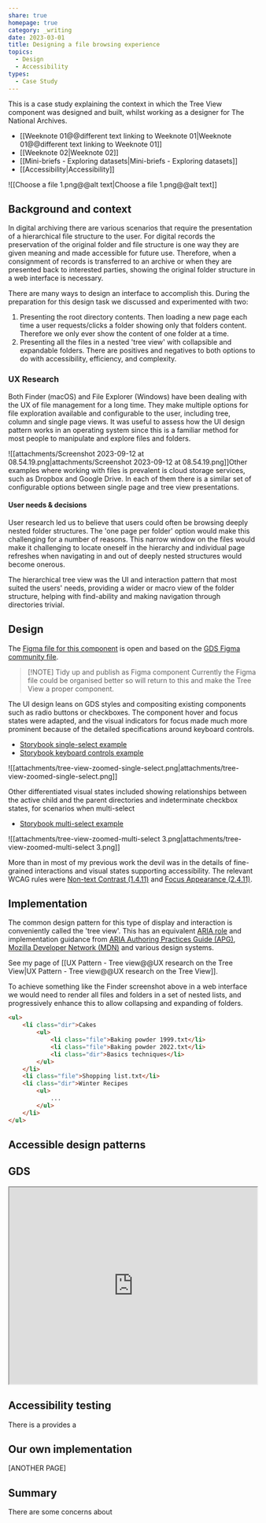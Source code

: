 ```yaml
---
share: true
homepage: true
category: _writing
date: 2023-03-01
title: Designing a file browsing experience
topics:
  - Design
  - Accessibility
types:
  - Case Study
---
```



This is a case study explaining the context in which the Tree View component was designed and built, whilst working as a designer for The National Archives.

- [[Weeknote 01@@different text linking to Weeknote 01|Weeknote 01@@different text linking to Weeknote 01]]
- [[Weeknote 02|Weeknote 02]]
- [[Mini-briefs - Exploring datasets|Mini-briefs - Exploring datasets]]
- [[Accessibility|Accessibility]]

![[Choose a file 1.png@@alt text|Choose a file 1.png@@alt text]]

## Background and context
In digital archiving there are various scenarios that require the presentation of a hierarchical file structure to the user. For digital records the preservation of the original folder and file structure is one way they are given meaning and made accessible for future use. Therefore, when a consignment of records is transferred to an archive or when they are presented back to interested parties, showing the original folder structure in a web interface is necessary.

There are many ways to design an interface to accomplish this. During the preparation for this design task we discussed and experimented with two:
1) Presenting the root directory contents. Then loading a new page each time a user requests/clicks a folder showing only that folders content. Therefore we only ever show the content of one folder at a time. 
2) Presenting all the files in a nested 'tree view' with collapsible and expandable folders.
There are positives and negatives to both options to do with accessibility, efficiency, and complexity.  

### UX Research
Both Finder (macOS) and File Explorer (Windows) have been dealing with the UX of file management for a long time. They make multiple options for file exploration available and configurable to the user, including tree, column and single page views. It was useful to assess how the UI design pattern works in an operating system since this is a familiar method for most people to manipulate and explore files and folders. 

![[attachments/Screenshot 2023-09-12 at 08.54.19.png|attachments/Screenshot 2023-09-12 at 08.54.19.png]]Other examples where working with files is prevalent is cloud storage services, such as Dropbox and Google Drive. In each of them there is a similar set of configurable options between single page and tree view presentations. 

#### User needs & decisions
User research led us to believe that users could often be browsing deeply nested folder structures. The 'one page per folder' option would make this challenging for a number of reasons. This narrow window on the files would make it challenging to locate oneself in the hierarchy and individual page refreshes when navigating in and out of deeply nested structures would become onerous. 

The hierarchical tree view was the UI and interaction pattern that most suited the users' needs, providing a wider or macro view of the folder structure, helping with find-ability and making navigation through directories trivial.

## Design

The [Figma file for this component](https://www.figma.com/file/Q1I8wOlOkKe5biTkXIzgIc/GDS-Tree-View?type=design&node-id=21012%3A12289&mode=design&t=mFYZ8jiYRr3z62yE-1) is open and based on the [GDS Figma community file](https://www.figma.com/community/file/946837271092540314/GOV.UK-Design-System). 

> [!NOTE] Tidy up and publish as Figma component
> Currently the Figma file could be organised better so will return to this and make the Tree View a proper component.  

The UI design leans on GDS styles and compositing existing components such as radio buttons or checkboxes. The component hover and focus states were adapted, and the visual indicators for focus made much more prominent because of the detailed specifications around keyboard controls.

- [Storybook single-select example](https://nationalarchives.github.io/tdr-components/?path=/story/tdr-tree-view--expand-select-and-display-selected)
- [Storybook keyboard controls example](https://nationalarchives.github.io/tdr-components/?path=/story/tdr-tree-view--keyboard-navigate-move-up-with-left-arrow)

![[attachments/tree-view-zoomed-single-select.png|attachments/tree-view-zoomed-single-select.png]]

Other differentiated visual states included showing relationships between the active child and the parent directories and indeterminate checkbox states, for scenarios when multi-select 

- [Storybook multi-select example](https://nationalarchives.github.io/tdr-components/?path=/story/tdr-tree-view--multiple-select-child-sets-parent-to-indeterminate)

![[attachments/tree-view-zoomed-multi-select 3.png|attachments/tree-view-zoomed-multi-select 3.png]]

More than in most of my previous work the devil was in the details of fine-grained interactions and visual states supporting accessibility. The relevant WCAG rules were [Non-text Contrast (1.4.11)](https://www.w3.org/WAI/WCAG22/Understanding/non-text-contrast.html) and [Focus Appearance (2.4.11)](https://www.w3.org/WAI/WCAG22/Understanding/focus-appearance.html).
## Implementation
The common design pattern for this type of display and interaction is conveniently called the 'tree view'. This has an equivalent [ARIA role](https://www.w3.org/TR/2017/REC-wai-aria-1.1-20171214/#tree) and implementation guidance from [ARIA Authoring Practices Guide (APG)](https://www.w3.org/WAI/ARIA/apg/patterns/treeview/), [Mozilla Developer Network (MDN)](https://developer.mozilla.org/en-US/docs/Web/Accessibility/ARIA/Roles/tree_role) and various design systems. 

See my page of [[UX Pattern - Tree view@@UX research on the Tree View|UX Pattern - Tree view@@UX research on the Tree View]].


To achieve something like the Finder screenshot above in a web interface we would need to render all files and folders in a set of nested lists, and progressively enhance this to allow collapsing and expanding of folders. 

```html
<ul>
	<li class="dir">Cakes
		<ul>
			<li class="file">Baking powder 1999.txt</li>
			<li class="file">Baking powder 2022.txt</li>
			<li class="dir">Basics techniques</li>
		</ul>
	</li>
	<li class="file">Shopping list.txt</li>
	<li class="dir">Winter Recipes
		<ul>
			...
		</ul>
	</li>
</ul>
```

## Accessible design patterns




## GDS 


<iframe
  id="inlineFrameExample"
  title="Inline Frame Example"
  width="100%"
  height="400"
  src="https://nationalarchives.github.io/tdr-components/iframe.html?args=&id=tdr-tree-view--default-multiple&viewMode=story"
>
</iframe>


## Accessibility testing

There is a  provides a 


## Our own implementation 
[ANOTHER PAGE]

## Summary 
There are some concerns about 


